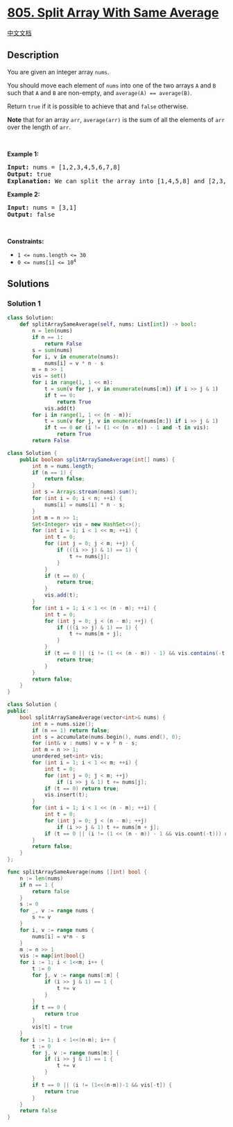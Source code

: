 # [805. Split Array With Same Average](https://leetcode.com/problems/split-array-with-same-average)

[中文文档](./solution/0800-0899/0805.Split%20Array%20With%20Same%20Average/README.md)

<!-- tags:Bit Manipulation,Array,Math,Dynamic Programming,Bitmask -->

## Description

<p>You are given an integer array <code>nums</code>.</p>

<p>You should move each element of <code>nums</code> into one of the two arrays <code>A</code> and <code>B</code> such that <code>A</code> and <code>B</code> are non-empty, and <code>average(A) == average(B)</code>.</p>

<p>Return <code>true</code> if it is possible to achieve that and <code>false</code> otherwise.</p>

<p><strong>Note</strong> that for an array <code>arr</code>, <code>average(arr)</code> is the sum of all the elements of <code>arr</code> over the length of <code>arr</code>.</p>

<p>&nbsp;</p>
<p><strong class="example">Example 1:</strong></p>

<pre>
<strong>Input:</strong> nums = [1,2,3,4,5,6,7,8]
<strong>Output:</strong> true
<strong>Explanation:</strong> We can split the array into [1,4,5,8] and [2,3,6,7], and both of them have an average of 4.5.
</pre>

<p><strong class="example">Example 2:</strong></p>

<pre>
<strong>Input:</strong> nums = [3,1]
<strong>Output:</strong> false
</pre>

<p>&nbsp;</p>
<p><strong>Constraints:</strong></p>

<ul>
	<li><code>1 &lt;= nums.length &lt;= 30</code></li>
	<li><code>0 &lt;= nums[i] &lt;= 10<sup>4</sup></code></li>
</ul>

## Solutions

### Solution 1

<!-- tabs:start -->

```python
class Solution:
    def splitArraySameAverage(self, nums: List[int]) -> bool:
        n = len(nums)
        if n == 1:
            return False
        s = sum(nums)
        for i, v in enumerate(nums):
            nums[i] = v * n - s
        m = n >> 1
        vis = set()
        for i in range(1, 1 << m):
            t = sum(v for j, v in enumerate(nums[:m]) if i >> j & 1)
            if t == 0:
                return True
            vis.add(t)
        for i in range(1, 1 << (n - m)):
            t = sum(v for j, v in enumerate(nums[m:]) if i >> j & 1)
            if t == 0 or (i != (1 << (n - m)) - 1 and -t in vis):
                return True
        return False
```

```java
class Solution {
    public boolean splitArraySameAverage(int[] nums) {
        int n = nums.length;
        if (n == 1) {
            return false;
        }
        int s = Arrays.stream(nums).sum();
        for (int i = 0; i < n; ++i) {
            nums[i] = nums[i] * n - s;
        }
        int m = n >> 1;
        Set<Integer> vis = new HashSet<>();
        for (int i = 1; i < 1 << m; ++i) {
            int t = 0;
            for (int j = 0; j < m; ++j) {
                if (((i >> j) & 1) == 1) {
                    t += nums[j];
                }
            }
            if (t == 0) {
                return true;
            }
            vis.add(t);
        }
        for (int i = 1; i < 1 << (n - m); ++i) {
            int t = 0;
            for (int j = 0; j < (n - m); ++j) {
                if (((i >> j) & 1) == 1) {
                    t += nums[m + j];
                }
            }
            if (t == 0 || (i != (1 << (n - m)) - 1) && vis.contains(-t)) {
                return true;
            }
        }
        return false;
    }
}
```

```cpp
class Solution {
public:
    bool splitArraySameAverage(vector<int>& nums) {
        int n = nums.size();
        if (n == 1) return false;
        int s = accumulate(nums.begin(), nums.end(), 0);
        for (int& v : nums) v = v * n - s;
        int m = n >> 1;
        unordered_set<int> vis;
        for (int i = 1; i < 1 << m; ++i) {
            int t = 0;
            for (int j = 0; j < m; ++j)
                if (i >> j & 1) t += nums[j];
            if (t == 0) return true;
            vis.insert(t);
        }
        for (int i = 1; i < 1 << (n - m); ++i) {
            int t = 0;
            for (int j = 0; j < (n - m); ++j)
                if (i >> j & 1) t += nums[m + j];
            if (t == 0 || (i != (1 << (n - m)) - 1 && vis.count(-t))) return true;
        }
        return false;
    }
};
```

```go
func splitArraySameAverage(nums []int) bool {
	n := len(nums)
	if n == 1 {
		return false
	}
	s := 0
	for _, v := range nums {
		s += v
	}
	for i, v := range nums {
		nums[i] = v*n - s
	}
	m := n >> 1
	vis := map[int]bool{}
	for i := 1; i < 1<<m; i++ {
		t := 0
		for j, v := range nums[:m] {
			if (i >> j & 1) == 1 {
				t += v
			}
		}
		if t == 0 {
			return true
		}
		vis[t] = true
	}
	for i := 1; i < 1<<(n-m); i++ {
		t := 0
		for j, v := range nums[m:] {
			if (i >> j & 1) == 1 {
				t += v
			}
		}
		if t == 0 || (i != (1<<(n-m))-1 && vis[-t]) {
			return true
		}
	}
	return false
}
```

<!-- tabs:end -->

<!-- end -->
